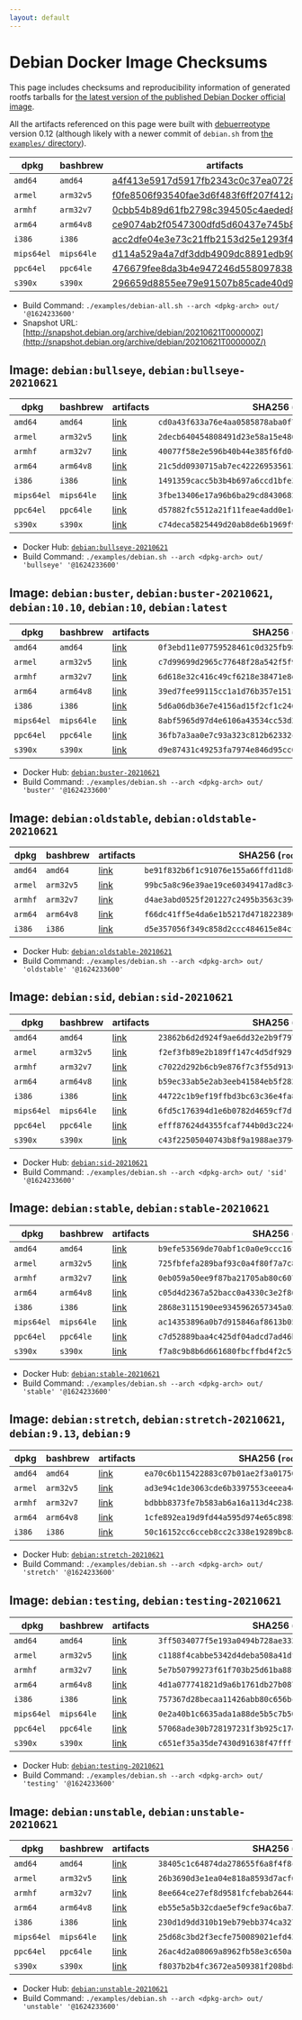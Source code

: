 ```yaml
---
layout: default
---
```


# Debian Docker Image Checksums

This page includes checksums and reproducibility information of generated rootfs tarballs for [the latest version of the published Debian Docker official image](https://hub.docker.com/_/debian).

All the artifacts referenced on this page were built with [debuerreotype](https://github.com/debuerreotype/debuerreotype) version 0.12 (although likely with a newer commit of `debian.sh` from [the `examples/` directory](https://github.com/debuerreotype/debuerreotype/tree/master/examples)).

| dpkg | bashbrew | artifacts |
| - | - | - |
| `amd64` | `amd64` | [a4f413e5917d5917fb2343c0c37ea0728114c084](https://github.com/debuerreotype/docker-debian-artifacts/tree/a4f413e5917d5917fb2343c0c37ea0728114c084) |
| `armel` | `arm32v5` | [f0fe8506f93540fae3d6f483f6ff207f412afd1b](https://github.com/debuerreotype/docker-debian-artifacts/tree/f0fe8506f93540fae3d6f483f6ff207f412afd1b) |
| `armhf` | `arm32v7` | [0cbb54b89d61fb2798c394505c4aeded86def115](https://github.com/debuerreotype/docker-debian-artifacts/tree/0cbb54b89d61fb2798c394505c4aeded86def115) |
| `arm64` | `arm64v8` | [ce9074ab2f0547300dfd5d60437e745b85e07736](https://github.com/debuerreotype/docker-debian-artifacts/tree/ce9074ab2f0547300dfd5d60437e745b85e07736) |
| `i386` | `i386` | [acc2dfe04e3e73c21ffb2153d25e1293f4e68f19](https://github.com/debuerreotype/docker-debian-artifacts/tree/acc2dfe04e3e73c21ffb2153d25e1293f4e68f19) |
| `mips64el` | `mips64le` | [d114a529a4a7df3ddb4909dc8891edb9031350eb](https://github.com/debuerreotype/docker-debian-artifacts/tree/d114a529a4a7df3ddb4909dc8891edb9031350eb) |
| `ppc64el` | `ppc64le` | [476679fee8da3b4e947246d5580978380175cd8c](https://github.com/debuerreotype/docker-debian-artifacts/tree/476679fee8da3b4e947246d5580978380175cd8c) |
| `s390x` | `s390x` | [296659d8855ee79e91507b85cade40d99ab893f2](https://github.com/debuerreotype/docker-debian-artifacts/tree/296659d8855ee79e91507b85cade40d99ab893f2) |

- Build Command: `./examples/debian-all.sh --arch <dpkg-arch> out/ '@1624233600'`
- Snapshot URL: [http://snapshot.debian.org/archive/debian/20210621T000000Z](http://snapshot.debian.org/archive/debian/20210621T000000Z/)

## Image: `debian:bullseye`, `debian:bullseye-20210621`

| dpkg | bashbrew | artifacts | SHA256 (`rootfs.tar.xz`) |
| - | - | - | - |
| `amd64` | `amd64` | [link](https://github.com/debuerreotype/docker-debian-artifacts/tree/a4f413e5917d5917fb2343c0c37ea0728114c084/bullseye) | `cd0a43f633a76e4aa0585878aba0f7a5a23a42413f446ba8cde034a32ffffd86` |
| `armel` | `arm32v5` | [link](https://github.com/debuerreotype/docker-debian-artifacts/tree/f0fe8506f93540fae3d6f483f6ff207f412afd1b/bullseye) | `2decb640454808491d23e58a15e486863023dbcb5abb1fd4b7c713fb5c8b91b3` |
| `armhf` | `arm32v7` | [link](https://github.com/debuerreotype/docker-debian-artifacts/tree/0cbb54b89d61fb2798c394505c4aeded86def115/bullseye) | `40077f58e2e596b40b44e385f6fd04b13d3df2e305707f3bba7978d8f2310fb2` |
| `arm64` | `arm64v8` | [link](https://github.com/debuerreotype/docker-debian-artifacts/tree/ce9074ab2f0547300dfd5d60437e745b85e07736/bullseye) | `21c5dd0930715ab7ec4222695356138e511fdf77b5b1abad93b1837c798f6b7a` |
| `i386` | `i386` | [link](https://github.com/debuerreotype/docker-debian-artifacts/tree/acc2dfe04e3e73c21ffb2153d25e1293f4e68f19/bullseye) | `1491359cacc5b3b4b697a6ccd1bfe3075d3e1810cd932a614f815d65f8d2fbba` |
| `mips64el` | `mips64le` | [link](https://github.com/debuerreotype/docker-debian-artifacts/tree/d114a529a4a7df3ddb4909dc8891edb9031350eb/bullseye) | `3fbe13406e17a96b6ba29cd8430682ab8f820092736fde8b947278ff5fe44237` |
| `ppc64el` | `ppc64le` | [link](https://github.com/debuerreotype/docker-debian-artifacts/tree/476679fee8da3b4e947246d5580978380175cd8c/bullseye) | `d57882fc5512a21f11feae4add0e1da1bb963682f4e39ac88acb47fdece53adf` |
| `s390x` | `s390x` | [link](https://github.com/debuerreotype/docker-debian-artifacts/tree/296659d8855ee79e91507b85cade40d99ab893f2/bullseye) | `c74deca5825449d20ab8de6b1969f981075f1878c303c346933f630cd80a08e1` |

- Docker Hub: [`debian:bullseye-20210621`](https://hub.docker.com/_/debian?tab=tags&name=bullseye-20210621)
- Build Command: `./examples/debian.sh --arch <dpkg-arch> out/ 'bullseye' '@1624233600'`

## Image: `debian:buster`, `debian:buster-20210621`, `debian:10.10`, `debian:10`, `debian:latest`

| dpkg | bashbrew | artifacts | SHA256 (`rootfs.tar.xz`) |
| - | - | - | - |
| `amd64` | `amd64` | [link](https://github.com/debuerreotype/docker-debian-artifacts/tree/a4f413e5917d5917fb2343c0c37ea0728114c084/buster) | `0f3ebd11e07759528461c0d325fb984840d85bb739fa1284d8e58c28e0b4be3e` |
| `armel` | `arm32v5` | [link](https://github.com/debuerreotype/docker-debian-artifacts/tree/f0fe8506f93540fae3d6f483f6ff207f412afd1b/buster) | `c7d99699d2965c77648f28a542f5f953b405fe8b9c71e7c9c92349c70c960478` |
| `armhf` | `arm32v7` | [link](https://github.com/debuerreotype/docker-debian-artifacts/tree/0cbb54b89d61fb2798c394505c4aeded86def115/buster) | `6d618e32c416c49cf6218e38471e8d559d5c59b5b42b43564c093017a289c97d` |
| `arm64` | `arm64v8` | [link](https://github.com/debuerreotype/docker-debian-artifacts/tree/ce9074ab2f0547300dfd5d60437e745b85e07736/buster) | `39ed7fee99115cc1a1d76b357e151fe09886c09fce0e566325a15179b5ca97cf` |
| `i386` | `i386` | [link](https://github.com/debuerreotype/docker-debian-artifacts/tree/acc2dfe04e3e73c21ffb2153d25e1293f4e68f19/buster) | `5d6a06db36e7e4156ad15f2cf1c2460421bbc4d76f9cbcacb12cd1d18938cf35` |
| `mips64el` | `mips64le` | [link](https://github.com/debuerreotype/docker-debian-artifacts/tree/d114a529a4a7df3ddb4909dc8891edb9031350eb/buster) | `8abf5965d97d4e6106a43534cc53d2e8815c4926b29c03488f3f72ce79d9f03f` |
| `ppc64el` | `ppc64le` | [link](https://github.com/debuerreotype/docker-debian-artifacts/tree/476679fee8da3b4e947246d5580978380175cd8c/buster) | `36fb7a3aa0e7c93a323c812b62332ca25053ebda7ede77400370a12274a012be` |
| `s390x` | `s390x` | [link](https://github.com/debuerreotype/docker-debian-artifacts/tree/296659d8855ee79e91507b85cade40d99ab893f2/buster) | `d9e87431c49253fa7974e846d95cc079fc5eb17c5da94925759972eaafa346b5` |

- Docker Hub: [`debian:buster-20210621`](https://hub.docker.com/_/debian?tab=tags&name=buster-20210621)
- Build Command: `./examples/debian.sh --arch <dpkg-arch> out/ 'buster' '@1624233600'`

## Image: `debian:oldstable`, `debian:oldstable-20210621`

| dpkg | bashbrew | artifacts | SHA256 (`rootfs.tar.xz`) |
| - | - | - | - |
| `amd64` | `amd64` | [link](https://github.com/debuerreotype/docker-debian-artifacts/tree/a4f413e5917d5917fb2343c0c37ea0728114c084/oldstable) | `be91f832b6f1c91076e155a66ffd11d86cbc637f6b974c5726dafeaa7d38fed3` |
| `armel` | `arm32v5` | [link](https://github.com/debuerreotype/docker-debian-artifacts/tree/f0fe8506f93540fae3d6f483f6ff207f412afd1b/oldstable) | `99bc5a8c96e39ae19ce60349417ad8c3474fde050c1e50fc9b11db75ace5fa1d` |
| `armhf` | `arm32v7` | [link](https://github.com/debuerreotype/docker-debian-artifacts/tree/0cbb54b89d61fb2798c394505c4aeded86def115/oldstable) | `d4ae3abd0525f201227c2495b3563c39deaa924d145c49ec18f28459f346f013` |
| `arm64` | `arm64v8` | [link](https://github.com/debuerreotype/docker-debian-artifacts/tree/ce9074ab2f0547300dfd5d60437e745b85e07736/oldstable) | `f66dc41ff5e4da6e1b5217d4718223890b488a674a99499d09ddc322877f751b` |
| `i386` | `i386` | [link](https://github.com/debuerreotype/docker-debian-artifacts/tree/acc2dfe04e3e73c21ffb2153d25e1293f4e68f19/oldstable) | `d5e357056f349c858d2ccc484615e84cf43f9e72dfe7e4db1a5621386a31dcba` |

- Docker Hub: [`debian:oldstable-20210621`](https://hub.docker.com/_/debian?tab=tags&name=oldstable-20210621)
- Build Command: `./examples/debian.sh --arch <dpkg-arch> out/ 'oldstable' '@1624233600'`

## Image: `debian:sid`, `debian:sid-20210621`

| dpkg | bashbrew | artifacts | SHA256 (`rootfs.tar.xz`) |
| - | - | - | - |
| `amd64` | `amd64` | [link](https://github.com/debuerreotype/docker-debian-artifacts/tree/a4f413e5917d5917fb2343c0c37ea0728114c084/sid) | `23862b6d2d924f9ae6dd32e2b9f797d966c3a0983811b7275d70322e04e57f71` |
| `armel` | `arm32v5` | [link](https://github.com/debuerreotype/docker-debian-artifacts/tree/f0fe8506f93540fae3d6f483f6ff207f412afd1b/sid) | `f2ef3fb89e2b189ff147c4d5df92914d322057271cea2c9a15754a8a222559f2` |
| `armhf` | `arm32v7` | [link](https://github.com/debuerreotype/docker-debian-artifacts/tree/0cbb54b89d61fb2798c394505c4aeded86def115/sid) | `c7022d292b6cb9e876f7c3f55d91309d06c1348c518feeeef01ba76eae54fb7e` |
| `arm64` | `arm64v8` | [link](https://github.com/debuerreotype/docker-debian-artifacts/tree/ce9074ab2f0547300dfd5d60437e745b85e07736/sid) | `b59ec33ab5e2ab3eeb41584eb5f28232bbfba061f6837890e252640682621b8d` |
| `i386` | `i386` | [link](https://github.com/debuerreotype/docker-debian-artifacts/tree/acc2dfe04e3e73c21ffb2153d25e1293f4e68f19/sid) | `44722c1b9ef19ffbd3bc63c36e4fa897d1f8a8c7b06507e2b9706dd737cbe257` |
| `mips64el` | `mips64le` | [link](https://github.com/debuerreotype/docker-debian-artifacts/tree/d114a529a4a7df3ddb4909dc8891edb9031350eb/sid) | `6fd5c176394d1e6b0782d4659cf7d13b43616bbbbc8b33260626f93d439d4a18` |
| `ppc64el` | `ppc64le` | [link](https://github.com/debuerreotype/docker-debian-artifacts/tree/476679fee8da3b4e947246d5580978380175cd8c/sid) | `efff87624d4355fcaf744b0d3c2246c75ac401973e2e59d51ad61008f23b3dca` |
| `s390x` | `s390x` | [link](https://github.com/debuerreotype/docker-debian-artifacts/tree/296659d8855ee79e91507b85cade40d99ab893f2/sid) | `c43f22505040743b8f9a1988ae3794779264eaa8040120ddbd939432f6883455` |

- Docker Hub: [`debian:sid-20210621`](https://hub.docker.com/_/debian?tab=tags&name=sid-20210621)
- Build Command: `./examples/debian.sh --arch <dpkg-arch> out/ 'sid' '@1624233600'`

## Image: `debian:stable`, `debian:stable-20210621`

| dpkg | bashbrew | artifacts | SHA256 (`rootfs.tar.xz`) |
| - | - | - | - |
| `amd64` | `amd64` | [link](https://github.com/debuerreotype/docker-debian-artifacts/tree/a4f413e5917d5917fb2343c0c37ea0728114c084/stable) | `b9efe53569de70abf1c0a0e9ccc16fa1472628e776d4596f17d9fd8d0409e164` |
| `armel` | `arm32v5` | [link](https://github.com/debuerreotype/docker-debian-artifacts/tree/f0fe8506f93540fae3d6f483f6ff207f412afd1b/stable) | `725fbfefa289baf93c0a4f80f7a7c87be0ffe0725b861c46364cf082a53068ce` |
| `armhf` | `arm32v7` | [link](https://github.com/debuerreotype/docker-debian-artifacts/tree/0cbb54b89d61fb2798c394505c4aeded86def115/stable) | `0eb059a50ee9f87ba21705ab80c607e2f23609c99db17d8b94928b1e916f4458` |
| `arm64` | `arm64v8` | [link](https://github.com/debuerreotype/docker-debian-artifacts/tree/ce9074ab2f0547300dfd5d60437e745b85e07736/stable) | `c05d4d2367a52bacc0a4330c3e2f865d3500cd5bedd3d8b73358752acdf97f35` |
| `i386` | `i386` | [link](https://github.com/debuerreotype/docker-debian-artifacts/tree/acc2dfe04e3e73c21ffb2153d25e1293f4e68f19/stable) | `2868e3115190ee9345962657345a02c92c0c092850fc116723f5a121c5d77c69` |
| `mips64el` | `mips64le` | [link](https://github.com/debuerreotype/docker-debian-artifacts/tree/d114a529a4a7df3ddb4909dc8891edb9031350eb/stable) | `ac14353896a0b7d915846af8613b056a35236078e9dca235bea38edcbe85513f` |
| `ppc64el` | `ppc64le` | [link](https://github.com/debuerreotype/docker-debian-artifacts/tree/476679fee8da3b4e947246d5580978380175cd8c/stable) | `c7d52889baa4c425df04adcd7ad46ba16c2e50acb6d3f5a97513a2a47c61297f` |
| `s390x` | `s390x` | [link](https://github.com/debuerreotype/docker-debian-artifacts/tree/296659d8855ee79e91507b85cade40d99ab893f2/stable) | `f7a8c9b8b6d661680fbcffbd4f2c5f6ffa9b71a7669163a872c354a4a5dfb542` |

- Docker Hub: [`debian:stable-20210621`](https://hub.docker.com/_/debian?tab=tags&name=stable-20210621)
- Build Command: `./examples/debian.sh --arch <dpkg-arch> out/ 'stable' '@1624233600'`

## Image: `debian:stretch`, `debian:stretch-20210621`, `debian:9.13`, `debian:9`

| dpkg | bashbrew | artifacts | SHA256 (`rootfs.tar.xz`) |
| - | - | - | - |
| `amd64` | `amd64` | [link](https://github.com/debuerreotype/docker-debian-artifacts/tree/a4f413e5917d5917fb2343c0c37ea0728114c084/stretch) | `ea70c6b115422883c07b01ae2f3a0175052f676a2d7860fd6639a66831f41440` |
| `armel` | `arm32v5` | [link](https://github.com/debuerreotype/docker-debian-artifacts/tree/f0fe8506f93540fae3d6f483f6ff207f412afd1b/stretch) | `ad3e94c1de3063cde6b3397553ceeea4d1c8b88366e4a1fdb46ca9dda4a3d47d` |
| `armhf` | `arm32v7` | [link](https://github.com/debuerreotype/docker-debian-artifacts/tree/0cbb54b89d61fb2798c394505c4aeded86def115/stretch) | `bdbbb8373fe7b583ab6a16a113d4c238a0f5d974d9885e6c1fe0e5ce349df6b2` |
| `arm64` | `arm64v8` | [link](https://github.com/debuerreotype/docker-debian-artifacts/tree/ce9074ab2f0547300dfd5d60437e745b85e07736/stretch) | `1cfe892ea19d9fd44a595d974e65c898550cb273d9db980907bf2fa55a69974c` |
| `i386` | `i386` | [link](https://github.com/debuerreotype/docker-debian-artifacts/tree/acc2dfe04e3e73c21ffb2153d25e1293f4e68f19/stretch) | `50c16152cc6cceb8cc2c338e19289bc8a3a370a2f2e0014ba556144cdb0cfab1` |

- Docker Hub: [`debian:stretch-20210621`](https://hub.docker.com/_/debian?tab=tags&name=stretch-20210621)
- Build Command: `./examples/debian.sh --arch <dpkg-arch> out/ 'stretch' '@1624233600'`

## Image: `debian:testing`, `debian:testing-20210621`

| dpkg | bashbrew | artifacts | SHA256 (`rootfs.tar.xz`) |
| - | - | - | - |
| `amd64` | `amd64` | [link](https://github.com/debuerreotype/docker-debian-artifacts/tree/a4f413e5917d5917fb2343c0c37ea0728114c084/testing) | `3ff5034077f5e193a0494b728ae33230880040f008410be68093c50b32139961` |
| `armel` | `arm32v5` | [link](https://github.com/debuerreotype/docker-debian-artifacts/tree/f0fe8506f93540fae3d6f483f6ff207f412afd1b/testing) | `c1188f4cabbe5342d4deba508a41df3e5dc8a412c3a5a1405ec908724f41ad6c` |
| `armhf` | `arm32v7` | [link](https://github.com/debuerreotype/docker-debian-artifacts/tree/0cbb54b89d61fb2798c394505c4aeded86def115/testing) | `5e7b50799273f61f703b25d61ba88f7c6ba13c5281f1c5e1db154eadd3640646` |
| `arm64` | `arm64v8` | [link](https://github.com/debuerreotype/docker-debian-artifacts/tree/ce9074ab2f0547300dfd5d60437e745b85e07736/testing) | `4d1a077741821d9a6b1761db27b0872d94771933f5cdbbba4d1895c24d6290c3` |
| `i386` | `i386` | [link](https://github.com/debuerreotype/docker-debian-artifacts/tree/acc2dfe04e3e73c21ffb2153d25e1293f4e68f19/testing) | `757367d28becaa11426abb80c656bc8b84b8d0dfebabf12388d0f1949a494138` |
| `mips64el` | `mips64le` | [link](https://github.com/debuerreotype/docker-debian-artifacts/tree/d114a529a4a7df3ddb4909dc8891edb9031350eb/testing) | `0e2a40b1c6635ada1a88de5b5c7b50a54fbb2be29c069b7f4c390d8f52896ddb` |
| `ppc64el` | `ppc64le` | [link](https://github.com/debuerreotype/docker-debian-artifacts/tree/476679fee8da3b4e947246d5580978380175cd8c/testing) | `57068ade30b728197231f3b925c17e79c7f80efdf5b5b9c71b1752b70df6aebb` |
| `s390x` | `s390x` | [link](https://github.com/debuerreotype/docker-debian-artifacts/tree/296659d8855ee79e91507b85cade40d99ab893f2/testing) | `c651ef35a35de7430d91638f47ffff2a219a15d4452ddc823c9b72ffb84c1fa4` |

- Docker Hub: [`debian:testing-20210621`](https://hub.docker.com/_/debian?tab=tags&name=testing-20210621)
- Build Command: `./examples/debian.sh --arch <dpkg-arch> out/ 'testing' '@1624233600'`

## Image: `debian:unstable`, `debian:unstable-20210621`

| dpkg | bashbrew | artifacts | SHA256 (`rootfs.tar.xz`) |
| - | - | - | - |
| `amd64` | `amd64` | [link](https://github.com/debuerreotype/docker-debian-artifacts/tree/a4f413e5917d5917fb2343c0c37ea0728114c084/unstable) | `38405c1c64874da278655f6a8f4f8cd48d734092fa73a0f135234eb5c6d262d5` |
| `armel` | `arm32v5` | [link](https://github.com/debuerreotype/docker-debian-artifacts/tree/f0fe8506f93540fae3d6f483f6ff207f412afd1b/unstable) | `26b3690d3e1ea04e818a8593d7acf62efb2ba3c3c01e2b1ca8694dfaa46ad559` |
| `armhf` | `arm32v7` | [link](https://github.com/debuerreotype/docker-debian-artifacts/tree/0cbb54b89d61fb2798c394505c4aeded86def115/unstable) | `8ee664ce27ef8d9581fcfebab26448826dfb783ff649f08ba4a00f6a4b12ac33` |
| `arm64` | `arm64v8` | [link](https://github.com/debuerreotype/docker-debian-artifacts/tree/ce9074ab2f0547300dfd5d60437e745b85e07736/unstable) | `eb55e5a5b32cdae5ef9cfe9ac6ba734ebcbc053cc03915d6bd21f55c7f163a71` |
| `i386` | `i386` | [link](https://github.com/debuerreotype/docker-debian-artifacts/tree/acc2dfe04e3e73c21ffb2153d25e1293f4e68f19/unstable) | `230d1d9dd310b19eb79ebb374ca327011bbdf53bfff1e08779b304b4a296c463` |
| `mips64el` | `mips64le` | [link](https://github.com/debuerreotype/docker-debian-artifacts/tree/d114a529a4a7df3ddb4909dc8891edb9031350eb/unstable) | `25d68c3bd2f3ecfe750089021efd43b0d1b16e4411c8a03eccd0a8e091aa694f` |
| `ppc64el` | `ppc64le` | [link](https://github.com/debuerreotype/docker-debian-artifacts/tree/476679fee8da3b4e947246d5580978380175cd8c/unstable) | `26ac4d2a08069a8962fb58e3c650a106fa4cdde5f91f99989379ea0c8191d830` |
| `s390x` | `s390x` | [link](https://github.com/debuerreotype/docker-debian-artifacts/tree/296659d8855ee79e91507b85cade40d99ab893f2/unstable) | `f8037b2b4fc3672ea509381f208bd8a2d24e5eb479622a920e8fc697d4b01cd9` |

- Docker Hub: [`debian:unstable-20210621`](https://hub.docker.com/_/debian?tab=tags&name=unstable-20210621)
- Build Command: `./examples/debian.sh --arch <dpkg-arch> out/ 'unstable' '@1624233600'`
